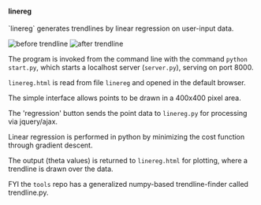 <h4>linereg</h4>
`linereg` generates trendlines by linear regression on user-input data. 

![before trendline](https://github.com/markedwinharvey/linereg/blob/master/media/before.trendline.png)
![after trendline](https://github.com/markedwinharvey/linereg/blob/master/media/after.trendline.png)

The program is invoked from the command line with the command `python start.py`, 
which starts a localhost server (`server.py`), serving on port 8000. 

`linereg.html` is read from file `linereg` and opened in the default browser. 

The simple interface allows points to be drawn in a 400x400 pixel area. 

The 'regression' button sends the point data to `linereg.py` for processing via jquery/ajax. 

Linear regression is performed in python by minimizing the cost function through gradient descent. 

The output (theta values) is returned to `linereg.html` for plotting, where a trendline is drawn over the data. 

FYI the `tools` repo has a generalized numpy-based trendline-finder called trendline.py. 

